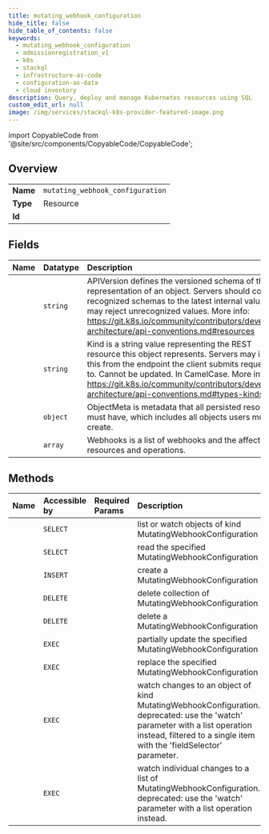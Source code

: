 ```yaml
---
title: mutating_webhook_configuration
hide_title: false
hide_table_of_contents: false
keywords:
  - mutating_webhook_configuration
  - admissionregistration_v1
  - k8s    
  - stackql
  - infrastructure-as-code
  - configuration-as-data
  - cloud inventory
description: Query, deploy and manage Kubernetes resources using SQL
custom_edit_url: null
image: /img/services/stackql-k8s-provider-featured-image.png
---
```


import CopyableCode from '@site/src/components/CopyableCode/CopyableCode';




## Overview
<table><tbody>
<tr><td><b>Name</b></td><td><code>mutating_webhook_configuration</code></td></tr>
<tr><td><b>Type</b></td><td>Resource</td></tr>
<tr><td><b>Id</b></td><td><CopyableCode code="k8s.admissionregistration_v1.mutating_webhook_configuration" /></td></tr>
</tbody></table>

## Fields
| Name | Datatype | Description |
|:-----|:---------|:------------|
| <CopyableCode code="apiVersion" /> | `string` | APIVersion defines the versioned schema of this representation of an object. Servers should convert recognized schemas to the latest internal value, and may reject unrecognized values. More info: https://git.k8s.io/community/contributors/devel/sig-architecture/api-conventions.md#resources |
| <CopyableCode code="kind" /> | `string` | Kind is a string value representing the REST resource this object represents. Servers may infer this from the endpoint the client submits requests to. Cannot be updated. In CamelCase. More info: https://git.k8s.io/community/contributors/devel/sig-architecture/api-conventions.md#types-kinds |
| <CopyableCode code="metadata" /> | `object` | ObjectMeta is metadata that all persisted resources must have, which includes all objects users must create. |
| <CopyableCode code="webhooks" /> | `array` | Webhooks is a list of webhooks and the affected resources and operations. |
## Methods
| Name | Accessible by | Required Params | Description |
|:-----|:--------------|:----------------|:------------|
| <CopyableCode code="listAdmissionregistrationV1MutatingWebhookConfiguration" /> | `SELECT` | <CopyableCode code="cluster_addr, protocol" /> | list or watch objects of kind MutatingWebhookConfiguration |
| <CopyableCode code="readAdmissionregistrationV1MutatingWebhookConfiguration" /> | `SELECT` | <CopyableCode code="name, cluster_addr, protocol" /> | read the specified MutatingWebhookConfiguration |
| <CopyableCode code="createAdmissionregistrationV1MutatingWebhookConfiguration" /> | `INSERT` | <CopyableCode code="cluster_addr, protocol" /> | create a MutatingWebhookConfiguration |
| <CopyableCode code="deleteAdmissionregistrationV1CollectionMutatingWebhookConfiguration" /> | `DELETE` | <CopyableCode code="cluster_addr, protocol" /> | delete collection of MutatingWebhookConfiguration |
| <CopyableCode code="deleteAdmissionregistrationV1MutatingWebhookConfiguration" /> | `DELETE` | <CopyableCode code="name, cluster_addr, protocol" /> | delete a MutatingWebhookConfiguration |
| <CopyableCode code="patchAdmissionregistrationV1MutatingWebhookConfiguration" /> | `EXEC` | <CopyableCode code="name, cluster_addr, protocol" /> | partially update the specified MutatingWebhookConfiguration |
| <CopyableCode code="replaceAdmissionregistrationV1MutatingWebhookConfiguration" /> | `EXEC` | <CopyableCode code="name, cluster_addr, protocol" /> | replace the specified MutatingWebhookConfiguration |
| <CopyableCode code="watchAdmissionregistrationV1MutatingWebhookConfiguration" /> | `EXEC` | <CopyableCode code="name, cluster_addr, protocol" /> | watch changes to an object of kind MutatingWebhookConfiguration. deprecated: use the 'watch' parameter with a list operation instead, filtered to a single item with the 'fieldSelector' parameter. |
| <CopyableCode code="watchAdmissionregistrationV1MutatingWebhookConfigurationList" /> | `EXEC` | <CopyableCode code="cluster_addr, protocol" /> | watch individual changes to a list of MutatingWebhookConfiguration. deprecated: use the 'watch' parameter with a list operation instead. |
